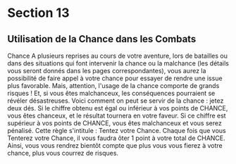 # Section 13

## Utilisation de la Chance dans les Combats

Chance
A plusieurs reprises au cours de votre aventure, lors de batailles ou dans des situations qui font intervenir la chance ou la malchance (les détails vous seront donnés dans les pages correspondantes), vous aurez la possibilité de faire appel à votre
chance pour essayer de rendre une issue plus favorable. Mais, attention, l'usage de la chance comporte de grands risques ! Et, si vous êtes malchanceux, les conséquences pourraient se révéler désastreuses.
Voici comment on peut se servir de la chance : jetez deux dés. Si le chiffre obtenu est égal ou inférieur à vos points de CHANCE, vous êtes chanceux, et le résultat tournera en votre faveur. Si ce chiffre est supérieur à vos points de CHANCE, vous êtes malchanceux et vous serez pénalisé.
Cette règle s'intitule : Tentez votre Chance. Chaque fois que vous Tenterez votre Chance, il vous faudra ôter 1 point à votre total de CHANCE. Ainsi, vous vous rendrez bientôt compte que plus vous vous fierez à votre chance, plus vous courrez de risques.